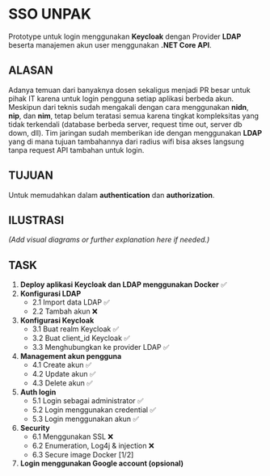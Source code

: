 # SSO UNPAK

Prototype untuk login menggunakan **Keycloak** dengan Provider **LDAP** beserta manajemen akun user menggunakan **.NET Core API**.

## ALASAN

Adanya temuan dari banyaknya dosen sekaligus menjadi PR besar untuk pihak IT karena untuk login pengguna setiap aplikasi berbeda akun. Meskipun dari teknis sudah mengakali dengan cara menggunakan **nidn**, **nip**, dan **nim**, tetap belum teratasi semua karena tingkat kompleksitas yang tidak terkendali (database berbeda server, request time out, server db down, dll). Tim jaringan sudah memberikan ide dengan menggunakan **LDAP** yang di mana tujuan tambahannya dari radius wifi bisa akses langsung tanpa request API tambahan untuk login. 

## TUJUAN  

Untuk memudahkan dalam **authentication** dan **authorization**.

## ILUSTRASI

_(Add visual diagrams or further explanation here if needed.)_

## TASK

1. **Deploy aplikasi Keycloak dan LDAP menggunakan Docker** ✅
2. **Konfigurasi LDAP**
   - 2.1 Import data LDAP ✅
   - 2.2 Tambah akun ❌
3. **Konfigurasi Keycloak**
   - 3.1 Buat realm Keycloak ✅
   - 3.2 Buat client_id Keycloak ✅
   - 3.3 Menghubungkan ke provider LDAP ✅
4. **Management akun pengguna**
   - 4.1 Create akun ✅
   - 4.2 Update akun ✅
   - 4.3 Delete akun ✅
5. **Auth login**
   - 5.1 Login sebagai administrator ✅
   - 5.2 Login menggunakan credential ✅
   - 5.3 Login menggunakan akun ✅
6. **Security**
   - 6.1 Menggunakan SSL ❌
   - 6.2 Enumeration, Log4j & injection ❌
   - 6.3 Secure image Docker [1/2]
7. **Login menggunakan Google account (opsional)**
